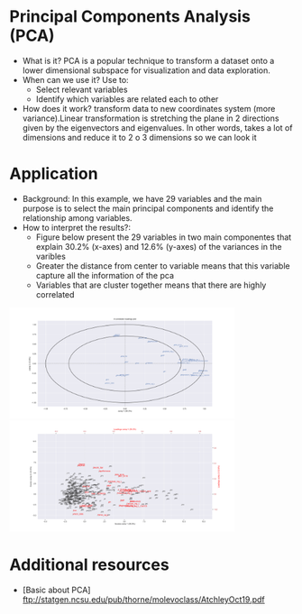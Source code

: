 # Principal Components Analysis (PCA)

* What is it? PCA is a popular technique to transform a dataset onto a lower dimensional subspace for visualization and data exploration. 
* When can we use it? Use to:
  * Select relevant variables
  * Identify which variables are related each to other 
* How does it work? transform data to new coordinates system (more variance).Linear transformation is stretching the plane in 2 directions given by the eigenvectors and eigenvalues. In other words, takes a lot of dimensions and reduce it to 2 o 3 dimensions so we can look it

# Application

* Background: In this example, we have 29 variables and the main purpose is to select the main principal components and identify the relationship among variables.
* How to interpret the results?: 
  * Figure below present the 29 variables in two main componentes that explain 30.2% (x-axes) and 12.6% (y-axes) of the variances in the varibles
  * Greater the distance from center to variable means that this variable capture all the information of the pca
  * Variables that are cluster together means that there are highly correlated 


<img src="https://github.com/alminagorta/MyProjects/blob/master/PCA/PCA_1.png" width=400/><img src="https://github.com/alminagorta/MyProjects/blob/master/PCA/PCA_2.png" width=400/>

# Additional resources

* [Basic about PCA] ftp://statgen.ncsu.edu/pub/thorne/molevoclass/AtchleyOct19.pdf

